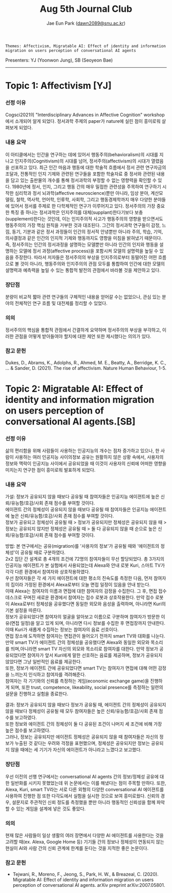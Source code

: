 ﻿---
layout: post
title: "Aug 5th Journal Club"
author: "Jae Eun Park (dawn2089@snu.ac.kr)"
---

    Themes: Affectivism, Migratable AI: Effect of identity and information migration on users perception of conversational AI agents

Presenters: YJ (Yoonwon Jung), SB (Seoyeon Bae)

-----------------

# Topic 1: Affectivism [YJ]

### **선정 이유**
Cogsci2021의 "Interdisciplinary Advances in Affective Cognition" workshop에서 소개되어 알게 되었다. 정서과학 주제의 paper가 nature에 실린 점이 흥미로워 살펴보게 되었다.

### **내용 요약**
이 아티클에서는 인간을 연구하는 데에 있어서 행동주의(behavioralism)의 시대를 지나고 인지주의(Cognitivism)의 시대를 넘어, 정서주의(affectivism)의 시대가 열렸음을 선포하고 있다. 
최근 인간 마음과 행동에 대한 학술적 흐름에서 정서 관련 연구자금의 조달과, 전통적인 인지 기제와 관련된 연구들을 포함한 학술자료 중 정서와 관련된 내용을 담고 있는 출판물의 개수를 통해 정서과학의 부정할 수 없는 영향력을 확인할 수 있다. 1980년에 정서, 인지, 그리고 행동 간의 매우 밀접한 관련성을 주목하여 연구하기 시작한 심리학과 정서 뇌과학(affective neuroscience)뿐만 아니라, 임상 분야, 계산모델링, 철학, 역사학, 언어학, 인류학, 사회학, 그리고 행동경제학까지 매우 다양한 분야들에 있어서 정서를 주제로 한 다학제적인 연구가 이루어지고 있다.
정서주의의 가장 중요한 특징 중 하나는 정서과학은 인지주의를 대체(supplant)한다기보다 보충(supplement)한다는 것인데, 이는 인지주의적 사고가 행동주의의 영향을 받으면서도 행동주의의 가장 핵심 원칙을 거부한 것과 대조된다. 그간의 정서과학 연구들이 감정, 느낌, 동기, 기분과 같은 정서 과정들이 인간의 정서적 안녕뿐만 아니라 주의, 학습, 기억, 의사결정과 같은 인간의 인지적 기제와 행동까지도 영향을 미침을 밝혀냈기 때문이다. 즉, 정서주의는 인간의 정서과정을 설명하는 모델뿐만 아니라 인간의 인지와 행동을 설명하는 모델에 정서 과정(affective process)을 포함시켜 모델의 설명력을 높일 수 있음을 주장한다. 따라서 저자들은 정서주의의 부상을 인지주의로부터 동떨어진 어떤 흐름으로 볼 것이 아니라, 행동주의와 인지주의의 관점 모두를 통합하여 인간에 대한 모델의 설명력과 예측력을 높일 수 있는 통합적 발전의 관점에서 바라볼 것을 제안하고 있다.

### **장단점**
분량이 비교적 짧아 관련 연구들의 구체적인 내용을 얻어갈 수는 없었으나, 관심 있는 분야의 전체적인 연구 흐름 및 대전제를 정리할 수 있었다.

### **의의**
정서주의의 핵심을 통합적 관점에서 간결하게 요약하며 정서주의의 부상을 부각하고, 이러한 관점을 어떻게 받아들여야 할지에 대한 제언 또한 제시했다는 의의가 있다.

### **참고 문헌**
Dukes, D., Abrams, K., Adolphs, R., Ahmed, M. E., Beatty, A., Berridge, K. C., ... & Sander, D. (2021). The rise of affectivism. Nature Human Behaviour, 1-5.


# Topic 2: Migratable AI: Effect of identity and information migration on users perception of conversational AI agents.[SB]

### **선정 이유**

삶의 편리함을 위해 사람들이 사용하는 인공지능의 개수는 점차 증가하고 있으나, 한 사람이 사용하는 여러 인공지능 사이의정보 공유는 원활하지 않은 상황 속에서, 사용자의 정보와 맥락이 인공지능 사이에서 공유되었을 때 이것이 사용자의 신뢰에 어떠한 영향을 미치는지 연구한 점이 흥미로워 발표하게 되었다.<br>

### **내용 요약**

가설: 정보가 공유되지 않을 때보다 공유될 때 참여자들은 인공지능 에이젼트에 높은 신뢰/유능함/호감/사회 존재 점수를 부여할 것이다.<br> 
에이젼트 간의 정체성이 공유되지 않을 때보다 공유될 때 참여자들은 인공지능 에이젼트에 높은 신뢰/유능함/호감/사회 존재 점수를 부여할 것이다.<br>
정보가 공유되고 정체성이 공유될 때 > 정보가 공유되지만 정체성은 공유되지 않을 때 > 정보는 공유되지 않지만 정체성은 공유될 때 > 둘 다 공유되지 않을 때 순으로 높은 신뢰/유능함/호감/사회 존재 점수를 부여할 것이다.<br>

방법: 본 연구에서는 공유(migration)를 '사용자의 정보'가 공유될 때와 '에이젼트의 정체성'이 공유될 때로 구분하였다. <br>
2x2 집단 간 설계로 총 4개의 조건에 72명의 참여자들이 무선 할당되었다. 총 3가지의 인공지능 에이젼트가 본 실험에서 사용되었는데 Alexa와 안내 로봇 Kuri, 스마트 TV가 각각 다른 환경에서 참여자와 상호작용하였다.<br>
우선 참여자들은 각 세 가지 에이젼트에 대한 평소의 친숙도를 측정한 다음, 먼저 참여자의 집이라 가정된 환경에서 Alexa로부터 오늘 면접 일정이 있음을 안내 받는다.<br>
이때 Alexa는 참여자의 이름과 면접에 대한 참여자의 감정을 수집한다. 그 후, 면접 접수 데스크로 꾸며진 새로운 환경에서 참여자는 접수 로봇과 상호작용한다. 만약 접수 로봇이 Alexa로부터 정체성을 공유했다면 동일한 외모와 음성을 출력하며, 아니라면 Kuri의 기본 설정을 따른다.<br>
정보가 공유되었다면 참여자의 얼굴을 알아보고 이름으로 구분하며 참여자가 방문한 이유(면접 일정)을 알고 있게 되며, 아니라면 다시 정보를 수집한 후 면접장까지 안내한다. 이때 Kuri가 새롭게 수집하는 정보는 참여자의 음료 선호이다.<br>
면접 장소에 도착하면 참여자는 면접관이 들어오기 전까지 smart TV와 대화를 나눈다. 만약 smart TV가 에이젼트 간의 정체성을 공유했다면 Alexa와 동일한 외모와 목소리를 띄며,아니라면 smart TV 자신의 외모와 목소리로 참여자를 대한다. 만약 정보가 공유되었다면 참여자가 앞서 Kuri에게 말한 선호하는 음료를 제공하며, 정보가 공유되지 않았다면 그냥 일반적인 음료를 제공한다.<br>
또한, 정보가 에이젼트 간에 공유되었다면 smart TV는 참여자가 면접에 대해 어떤 감정을 느끼는지 인식하고 참여자를 격려해준다.<br>
참여자는 각 기기와의 신뢰를 측정하는 게임(economic exchange game)을 진행하게 되며, 또한 trust, competence, likeability, social presence를 측정하는 일련의 설문을 진행하고 실험을 종료한다.<br>

결과: 정보가 공유되지 않을 때보다 정보가 공유될 때, 에이젼트 간의 정체성이 공유되지 않을 때보다 정체성이 공유될 때 모두 참여자들은 높은 신뢰/유능함/호감/사회 존재 점수를 보고하였다.<br>
또한 정보와 에이젼트 간의 정체성이 둘 다 공유된 조건이 나머지 세 조건에 비해 가장 높은 점수를 보고하였다.<br>
그러나, 정보는 공유되지만 에이젼트 정체성은 공유되지 않을 때 참여자들은 자신의 정보가 누출된 것 같다는 우려와 걱정을 표현했으며, 정체성은 공유되지만 정보는 공유되지 않을 때에는 세 기기가 자신의 에이젼트가 아니라고 느꼈다고 보고했다.<br>

### **장단점**

우선 이전의 선행 연구에서는 conversational AI agents 간의 정보/정체성 공유에 대한 일반화를 시키지 못했었는데 위 논문에서는 이를 해냈다는 점이 주목할 만하다.
또한, Alexa, Kuri, smart TV라는 서로 다른 외형의 다양한 conversational AI 에이젼트를 사용하여 진행한 점 또한 다각도에서 실험을 실시한 것으로 보여 흥미로웠다.
신뢰의 경우, 설문지로 주관적인 신뢰 정도를 측정했을 뿐만 아니라 행동적인 신뢰성을 함께 파악할 수 있는 게임을 설계에 넣은 것도 좋았다.

### **의의**

현재 많은 사람들이 일상 생활의 여러 장면에서 다양한 AI 에이젼트를 사용한다는 것을 고려할 때(ex. Alexa, Google Home 등)
기기들 간의 정보나 정체성이 연동되지 않는 현실이 AI와 사람 간의 신뢰 관계에 한계를 둔다는 것을 지적한 좋은 논문이다.

### **참고 문헌**

- Tejwani, R., Moreno, F., Jeong, S., Park, H. W., & Breazeal, C. (2020). Migratable AI: Effect of identity and information migration on users perception of conversational AI agents. arXiv preprint arXiv:2007.05801.
